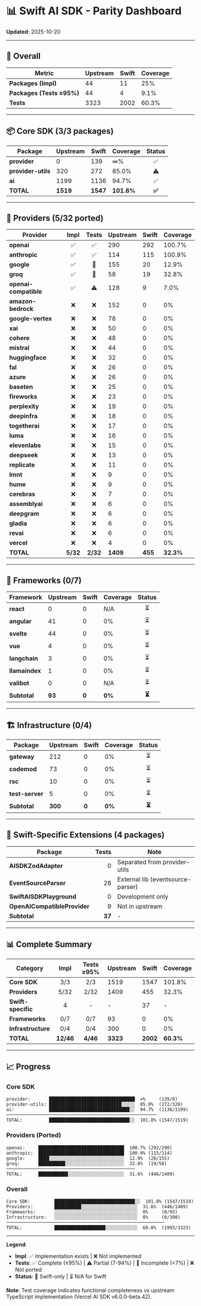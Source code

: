 # 📊 Swift AI SDK - Parity Dashboard

**Updated**: 2025-10-20

---

## 🎯 Overall

| Metric | Upstream | Swift | Coverage |
|--------|----------|-------|----------|
| **Packages (Impl)** | 44 | 11 | 25% |
| **Packages (Tests ≥95%)** | 44 | 4 | 9.1% |
| **Tests** | 3323 | 2002 | 60.3% |

---

## 📦 Core SDK (3/3 packages)

| Package | Upstream | Swift | Coverage | Status |
|---------|----------|-------|----------|:------:|
| **provider** | 0 | 139 | ∞% | ✅ |
| **provider-utils** | 320 | 272 | 85.0% | ⚠️ |
| **ai** | 1199 | 1136 | 94.7% | ✅ |
| **TOTAL** | **1519** | **1547** | **101.8%** | **✅** |

---

## 🔌 Providers (5/32 ported)

| Provider | Impl | Tests | Upstream | Swift | Coverage |
|----------|:----:|:-----:|----------|-------|----------|
| **openai** | ✅ | ✅ | 290 | 292 | 100.7% |
| **anthropic** | ✅ | ✅ | 114 | 115 | 100.9% |
| **google** | ✅ | 🔴 | 155 | 20 | 12.9% |
| **groq** | ✅ | 🔴 | 58 | 19 | 32.8% |
| **openai-compatible** | ✅ | ⚠️ | 128 | 9 | 7.0% |
| **amazon-bedrock** | ❌ | ❌ | 152 | 0 | 0% |
| **google-vertex** | ❌ | ❌ | 78 | 0 | 0% |
| **xai** | ❌ | ❌ | 50 | 0 | 0% |
| **cohere** | ❌ | ❌ | 48 | 0 | 0% |
| **mistral** | ❌ | ❌ | 44 | 0 | 0% |
| **huggingface** | ❌ | ❌ | 32 | 0 | 0% |
| **fal** | ❌ | ❌ | 26 | 0 | 0% |
| **azure** | ❌ | ❌ | 26 | 0 | 0% |
| **baseten** | ❌ | ❌ | 25 | 0 | 0% |
| **fireworks** | ❌ | ❌ | 23 | 0 | 0% |
| **perplexity** | ❌ | ❌ | 19 | 0 | 0% |
| **deepinfra** | ❌ | ❌ | 18 | 0 | 0% |
| **togetherai** | ❌ | ❌ | 17 | 0 | 0% |
| **luma** | ❌ | ❌ | 16 | 0 | 0% |
| **elevenlabs** | ❌ | ❌ | 15 | 0 | 0% |
| **deepseek** | ❌ | ❌ | 13 | 0 | 0% |
| **replicate** | ❌ | ❌ | 11 | 0 | 0% |
| **lmnt** | ❌ | ❌ | 9 | 0 | 0% |
| **hume** | ❌ | ❌ | 9 | 0 | 0% |
| **cerebras** | ❌ | ❌ | 7 | 0 | 0% |
| **assemblyai** | ❌ | ❌ | 6 | 0 | 0% |
| **deepgram** | ❌ | ❌ | 6 | 0 | 0% |
| **gladia** | ❌ | ❌ | 6 | 0 | 0% |
| **revai** | ❌ | ❌ | 6 | 0 | 0% |
| **vercel** | ❌ | ❌ | 4 | 0 | 0% |
| **TOTAL** | **5/32** | **2/32** | **1409** | **455** | **32.3%** |

---

## 🧩 Frameworks (0/7)

| Framework | Upstream | Swift | Coverage | Status |
|-----------|----------|-------|----------|:------:|
| **react** | 0 | 0 | N/A | ⏳ |
| **angular** | 41 | 0 | 0% | ⏳ |
| **svelte** | 44 | 0 | 0% | ⏳ |
| **vue** | 4 | 0 | 0% | ⏳ |
| **langchain** | 3 | 0 | 0% | ⏳ |
| **llamaindex** | 1 | 0 | 0% | ⏳ |
| **valibot** | 0 | 0 | N/A | ⏳ |
| **Subtotal** | **93** | **0** | **0%** | **⏳** |

---

## 🏗️ Infrastructure (0/4)

| Package | Upstream | Swift | Coverage | Status |
|---------|----------|-------|----------|:------:|
| **gateway** | 212 | 0 | 0% | ⏳ |
| **codemod** | 73 | 0 | 0% | ⏳ |
| **rsc** | 10 | 0 | 0% | ⏳ |
| **test-server** | 5 | 0 | 0% | ⏳ |
| **Subtotal** | **300** | **0** | **0%** | **⏳** |

---

## 🎯 Swift-Specific Extensions (4 packages)

| Package | Tests | Note |
|---------|------:|------|
| **AISDKZodAdapter** | 0 | Separated from provider-utils |
| **EventSourceParser** | 28 | External lib (eventsource-parser) |
| **SwiftAISDKPlayground** | 0 | Development only |
| **OpenAICompatibleProvider** | 9 | Not in upstream |
| **Subtotal** | **37** | - |

---

## 📊 Complete Summary

| Category | Impl | Tests ≥95% | Upstream | Swift | Coverage |
|----------|:----:|:----------:|----------|-------|----------|
| **Core SDK** | 3/3 | 2/3 | 1519 | 1547 | 101.8% |
| **Providers** | 5/32 | 2/32 | 1409 | 455 | 32.3% |
| **Swift-specific** | 4 | - | - | 37 | - |
| **Frameworks** | 0/7 | 0/7 | 93 | 0 | 0% |
| **Infrastructure** | 0/4 | 0/4 | 300 | 0 | 0% |
| **TOTAL** | **12/46** | **4/46** | **3323** | **2002** | **60.3%** |

---

## 📈 Progress

### Core SDK
```
provider:       ████████████████████████████████  ∞%     (139/0)
provider-utils: ███████████████████████████░░░░░  85.0%  (272/320)
ai:             ██████████████████████████████░░  94.7%  (1136/1199)
────────────────────────────────────────────────────────
TOTAL:          ██████████████████████████████░░  101.8% (1547/1519)
```

### Providers (Ported)
```
openai:     ████████████████████████████████  100.7% (292/290)
anthropic:  ████████████████████████████████  100.9% (115/114)
google:     ████░░░░░░░░░░░░░░░░░░░░░░░░░░░░  12.9%  (20/155)
groq:       ██████████░░░░░░░░░░░░░░░░░░░░░░  32.8%  (19/58)
────────────────────────────────────────────────
TOTAL:      ███████████░░░░░░░░░░░░░░░░░░░░░  31.6%  (446/1409)
```

### Overall
```
Core SDK:         ██████████████████████████████░░  101.8% (1547/1519)
Providers:        ██████████░░░░░░░░░░░░░░░░░░░░░  31.6%  (446/1409)
Frameworks:       ░░░░░░░░░░░░░░░░░░░░░░░░░░░░░░░  0%     (0/93)
Infrastructure:   ░░░░░░░░░░░░░░░░░░░░░░░░░░░░░░░  0%     (0/300)
───────────────────────────────────────────────────────────
TOTAL:            ███████████████████░░░░░░░░░░░░  60.0%  (1993/3323)
```

---

**Legend**:
- **Impl**: ✅ Implementation exists | ❌ Not implemented
- **Tests**: ✅ Complete (≥95%) | ⚠️ Partial (7-94%) | 🔴 Incomplete (<7%) | ❌ Not ported
- **Status**: 🎯 Swift-only | ⏳ N/A for Swift

**Note**: Test coverage indicates functional completeness vs upstream TypeScript implementation (Vercel AI SDK v6.0.0-beta.42).
